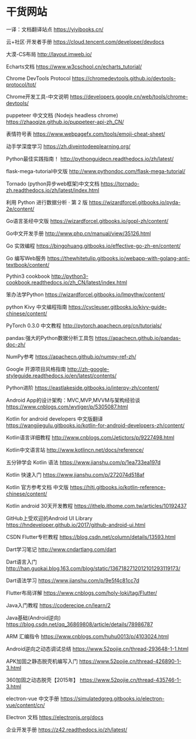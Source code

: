 # 干货网站

一译：文档翻译站点 https://yiyibooks.cn/

云+社区·开发者手册 https://cloud.tencent.com/developer/devdocs

大漠-CS布局 http://layout.imweb.io/

Echarts文档 https://www.w3cschool.cn/echarts_tutorial/

Chrome DevTools Protocol https://chromedevtools.github.io/devtools-protocol/tot/

Chrome开发工具-中文说明 https://developers.google.cn/web/tools/chrome-devtools/

puppeteer 中文文档 (Nodejs headless chrome) https://zhaoqize.github.io/puppeteer-api-zh_CN/

表情符号表 https://www.webpagefx.com/tools/emoji-cheat-sheet/

动手学深度学习 https://zh.diveintodeeplearning.org/

Python最佳实践指南！ http://pythonguidecn.readthedocs.io/zh/latest/

flask-mega-tutorial中文版 http://www.pythondoc.com/flask-mega-tutorial/

Tornado (python异步web框架)中文文档 https://tornado-zh.readthedocs.io/zh/latest/index.html

利用 Python 进行数据分析 · 第 2 版 https://wizardforcel.gitbooks.io/pyda-2e/content/

Go语言圣经中文版 https://wizardforcel.gitbooks.io/gopl-zh/content/

Go中文开发手册 http://www.php.cn/manual/view/35126.html

Go 实效编程 https://bingohuang.gitbooks.io/effective-go-zh-en/content/

Go 编写Web服务 https://thewhitetulip.gitbooks.io/webapp-with-golang-anti-textbook/content/

Pythin3 cookbook http://python3-cookbook.readthedocs.io/zh_CN/latest/index.html

笨办法学Python https://wizardforcel.gitbooks.io/lmpythw/content/

python Kivy 中文编程指南 https://cycleuser.gitbooks.io/kivy-guide-chinese/content/

PyTorch 0.3.0 中文教程 http://pytorch.apachecn.org/cn/tutorials/

pandas:强大的Python数据分析工具包 https://apachecn.github.io/pandas-doc-zh/

NumPy参考 https://apachecn.github.io/numpy-ref-zh/

Google 开源项目风格指南 http://zh-google-styleguide.readthedocs.io/en/latest/contents/

Python进阶 https://eastlakeside.gitbooks.io/interpy-zh/content/

Android App的设计架构：MVC,MVP,MVVM与架构经验谈 https://www.cnblogs.com/wytiger/p/5305087.html

Kotlin for android developers 中文版翻译 https://wangjiegulu.gitbooks.io/kotlin-for-android-developers-zh/content/

Kotlin语言详细教程 http://www.cnblogs.com/Jetictors/p/9227498.html

Kotlin中文语言站 http://www.kotlincn.net/docs/reference/

五分钟学会 Kotlin 语法 https://www.jianshu.com/p/1ea733ea197d

Kotlin 快速入门 https://www.jianshu.com/p/272074d518af

Kotlin 官方参考文档 中文版 https://hltj.gitbooks.io/kotlin-reference-chinese/content/

Kotlin android 30天开发教程 https://ithelp.ithome.com.tw/articles/10192437

GitHub上受欢迎的Android UI Library https://hndeveloper.github.io/2017/github-android-ui.html

CSDN Flutter专栏教程 https://blog.csdn.net/column/details/13593.html

Dart学习笔记 http://www.cndartlang.com/dart

Dart语言入门 http://han.guokai.blog.163.com/blog/static/1367182712012101293119173/

Dart语法学习 https://www.jianshu.com/p/9e5f4c81cc7d

Flutter布局详解 https://www.cnblogs.com/holy-loki/tag/Flutter/

Java入门教程 https://coderecipe.cn/learn/2

Java基础(Android逆向) https://blog.csdn.net/qq_36869808/article/details/78986787

ARM 汇编指令 https://www.cnblogs.com/huhu0013/p/4103024.html

Android逆向之动态调试总结 https://www.52pojie.cn/thread-293648-1-1.html

APK加固之静态脱壳机编写入门 https://www.52pojie.cn/thread-426890-1-3.html

360加固之动态脱壳【2015年】 https://www.52pojie.cn/thread-435746-1-3.html

electron-vue 中文手册 https://simulatedgreg.gitbooks.io/electron-vue/content/cn/

Electron 文档 https://electronjs.org/docs

企业开发手册 https://z42.readthedocs.io/zh/latest/
